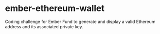 # ember-ethereum-wallet
Coding challenge for Ember Fund to generate and display a valid Ethereum address and its associated private key.
